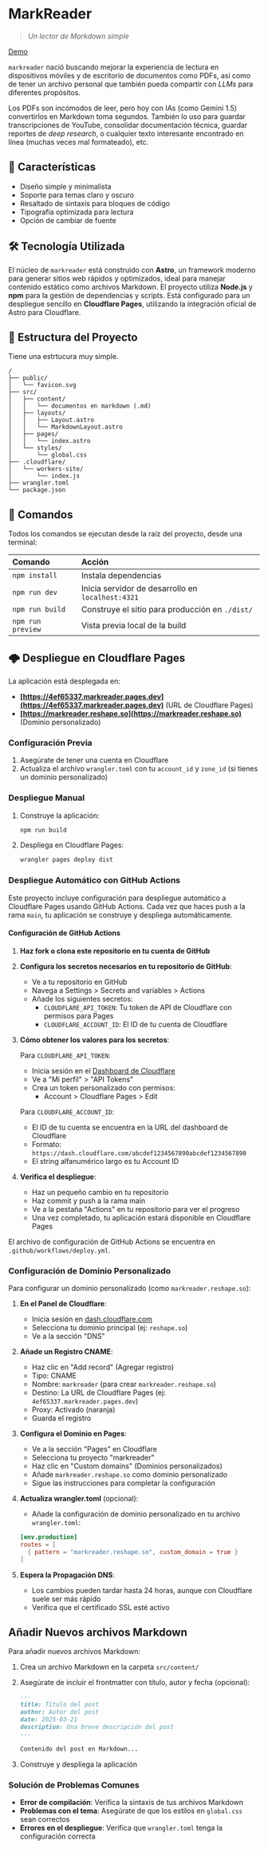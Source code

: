 # MarkReader

> _Un lector de Markdown simple_

[Demo](https://markreader.reshape.so)

`markreader` nació buscando mejorar la experiencia de lectura en dispositivos móviles y de escritorio de documentos como PDFs, así como de tener un archivo personal que también pueda compartir con _LLMs_ para diferentes propósitos.

Los PDFs son incómodos de leer, pero hoy con IAs (como Gemini 1.5) convertirlos en Markdown toma segundos. También lo uso para guardar transcripciones de YouTube, consolidar documentación técnica, guardar reportes de _deep research_,  o cualquier texto interesante encontrado en línea (muchas veces mal formateado), etc.

## 🎨 Características

- Diseño simple y minimalista
- Soporte para temas claro y oscuro
- Resaltado de sintaxis para bloques de código
- Tipografía optimizada para lectura
- Opción de cambiar de fuente

## 🛠️ Tecnología Utilizada

El núcleo de `markreader` está construido con **Astro**, un framework moderno para generar sitios web rápidos y optimizados, ideal para manejar contenido estático como archivos Markdown. El proyecto utiliza **Node.js** y **npm** para la gestión de dependencias y scripts. Está configurado para un despliegue sencillo en **Cloudflare Pages**, utilizando la integración oficial de Astro para Cloudflare.

## 🚀 Estructura del Proyecto

Tiene una estrtucura muy simple.

```text
/
├── public/
│   └── favicon.svg
├── src/
│   ├── content/
│   │   └── documentos en markdown (.md)
│   ├── layouts/
│   │   ├── Layout.astro
│   │   └── MarkdownLayout.astro
│   ├── pages/
│   │   └── index.astro
│   └── styles/
│       └── global.css
├── .cloudflare/
│   └── workers-site/
│       └── index.js
├── wrangler.toml
└── package.json
```

## 🧞 Comandos

Todos los comandos se ejecutan desde la raíz del proyecto, desde una terminal:

| Comando                   | Acción                                           |
| :------------------------ | :----------------------------------------------- |
| `npm install`             | Instala dependencias                             |
| `npm run dev`             | Inicia servidor de desarrollo en `localhost:4321`|
| `npm run build`           | Construye el sitio para producción en `./dist/`  |
| `npm run preview`         | Vista previa local de la build                   |

## 🌩️ Despliegue en Cloudflare Pages

La aplicación está desplegada en: 
- **[https://4ef65337.markreader.pages.dev](https://4ef65337.markreader.pages.dev)** (URL de Cloudflare Pages)
- **[https://markreader.reshape.so](https://markreader.reshape.so)** (Dominio personalizado)

### Configuración Previa

1. Asegúrate de tener una cuenta en Cloudflare
2. Actualiza el archivo `wrangler.toml` con tu `account_id` y `zone_id` (si tienes un dominio personalizado)

### Despliegue Manual

1. Construye la aplicación:

   ```bash
   npm run build
   ```

2. Despliega en Cloudflare Pages:

   ```bash
   wrangler pages deploy dist
   ```

### Despliegue Automático con GitHub Actions

Este proyecto incluye configuración para despliegue automático a Cloudflare Pages usando GitHub Actions. Cada vez que haces push a la rama `main`, tu aplicación se construye y despliega automáticamente.

#### Configuración de GitHub Actions

1. **Haz fork o clona este repositorio en tu cuenta de GitHub**

2. **Configura los secretos necesarios en tu repositorio de GitHub**:
   - Ve a tu repositorio en GitHub
   - Navega a Settings > Secrets and variables > Actions
   - Añade los siguientes secretos:
     - `CLOUDFLARE_API_TOKEN`: Tu token de API de Cloudflare con permisos para Pages
     - `CLOUDFLARE_ACCOUNT_ID`: El ID de tu cuenta de Cloudflare

3. **Cómo obtener los valores para los secretos**:

   Para `CLOUDFLARE_API_TOKEN`:
   - Inicia sesión en el [Dashboard de Cloudflare](https://dash.cloudflare.com)
   - Ve a "Mi perfil" > "API Tokens"
   - Crea un token personalizado con permisos:
     - Account > Cloudflare Pages > Edit

   Para `CLOUDFLARE_ACCOUNT_ID`:
   - El ID de tu cuenta se encuentra en la URL del dashboard de Cloudflare
   - Formato: `https://dash.cloudflare.com/abcdef1234567890abcdef1234567890`
   - El string alfanumérico largo es tu Account ID

4. **Verifica el despliegue**:
   - Haz un pequeño cambio en tu repositorio
   - Haz commit y push a la rama main
   - Ve a la pestaña "Actions" en tu repositorio para ver el progreso
   - Una vez completado, tu aplicación estará disponible en Cloudflare Pages

El archivo de configuración de GitHub Actions se encuentra en `.github/workflows/deploy.yml`.

### Configuración de Dominio Personalizado

Para configurar un dominio personalizado (como `markreader.reshape.so`):

1. **En el Panel de Cloudflare**:
   - Inicia sesión en [dash.cloudflare.com](https://dash.cloudflare.com)
   - Selecciona tu dominio principal (ej: `reshape.so`)
   - Ve a la sección "DNS"

2. **Añade un Registro CNAME**:
   - Haz clic en "Add record" (Agregar registro)
   - Tipo: CNAME
   - Nombre: `markreader` (para crear `markreader.reshape.so`)
   - Destino: La URL de Cloudflare Pages (ej: `4ef65337.markreader.pages.dev`)
   - Proxy: Activado (naranja)
   - Guarda el registro

3. **Configura el Dominio en Pages**:
   - Ve a la sección "Pages" en Cloudflare
   - Selecciona tu proyecto "markreader"
   - Haz clic en "Custom domains" (Dominios personalizados)
   - Añade `markreader.reshape.so` como dominio personalizado
   - Sigue las instrucciones para completar la configuración

4. **Actualiza wrangler.toml** (opcional):
   - Añade la configuración de dominio personalizado en tu archivo `wrangler.toml`:

   ```toml
   [env.production]
   routes = [
     { pattern = "markreader.reshape.so", custom_domain = true }
   ]
   ```

5. **Espera la Propagación DNS**:
   - Los cambios pueden tardar hasta 24 horas, aunque con Cloudflare suele ser más rápido
   - Verifica que el certificado SSL esté activo

## Añadir Nuevos archivos Markdown

Para añadir nuevos archivos Markdown:

1. Crea un archivo Markdown en la carpeta `src/content/`
2. Asegúrate de incluir el frontmatter con título, autor y fecha (opcional):

   ```markdown
   ---
   title: Título del post
   author: Autor del post
   date: 2025-03-21
   description: Una breve descripción del post
   ---

   Contenido del post en Markdown...
   ```

3. Construye y despliega la aplicación

### Solución de Problemas Comunes

- **Error de compilación**: Verifica la sintaxis de tus archivos Markdown
- **Problemas con el tema**: Asegúrate de que los estilos en `global.css` sean correctos
- **Errores en el despliegue**: Verifica que `wrangler.toml` tenga la configuración correcta